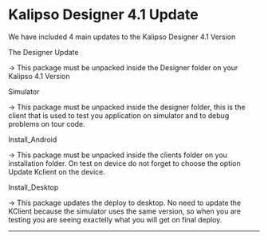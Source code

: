 # Kalipso Designer 4.1 Update

We have included 4 main updates to the Kalipso Designer 4.1 Version

The Designer Update

-> This package must be unpacked inside the Designer folder on your Kalipso 4.1 Version

Simulator

-> This package must be unpacked inside the designer folder, this is the client that is used to test you application on simulator and to debug problems on tour code.

Install_Android

-> This package must be unpacked inside the clients folder on you installation folder. On test on device do not forget to choose the option Update Kclient on the device.

Install_Desktop

-> This package updates the deploy to desktop. No need to update the KClient because the simulator uses the same version, so when you are testing you are seeing exactelly what you will get on final deploy.

**************************************************************************
